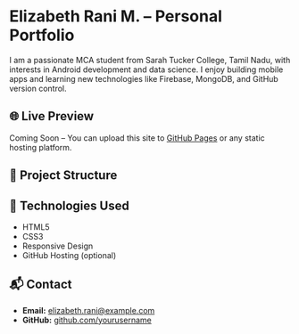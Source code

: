 # Elizabeth Rani M. – Personal Portfolio

  I am a passionate MCA student from Sarah Tucker College, Tamil Nadu, with interests in Android development and data science.
      I enjoy building mobile apps and learning new technologies like Firebase, MongoDB, and GitHub version control.

## 🌐 Live Preview

Coming Soon – You can upload this site to [GitHub Pages](https://pages.github.com/) or any static hosting platform.

## 📁 Project Structure


## 🚀 Technologies Used

- HTML5
- CSS3
- Responsive Design
- GitHub Hosting (optional)

## 📬 Contact

- **Email:** elizabeth.rani@example.com  
- **GitHub:** [github.com/yourusername](https://github.com/yourusername)


